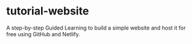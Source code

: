# tutorial-website

A step-by-step Guided Learning to build a simple website and host it for free using GitHub and Netlify.
